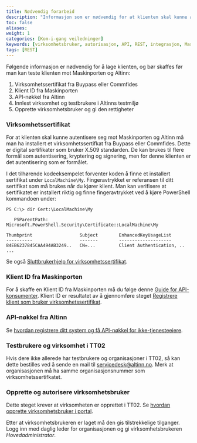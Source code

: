 ```yaml
---
title: Nødvendig forarbeid
description: "Informasjon som er nødvendig for at klienten skal kunne autentisere seg og bruke Maskinportens og Altinns API."
toc: false
aliases:
weight: 1
categories: [Kom-i-gang veiledninger]
keywords: [virksomhetsbruker, autorisasjon, API, REST, integrasjon, Maskinporten, delegering, API-nøkkel, forarbeid, virksomhetssertifikat]
tags: [REST]
---
```


Følgende informasjon er nødvendig for å lage klienten, og bør skaffes før man kan teste klienten mot Maskinporten og Altinn:
1. Virksomhetssertifikat fra Buypass eller Commfides
2. Klient ID fra Maskinporten
3. API-nøkkel fra Altinn
4. Innlest virksomhet og testbrukere i Altinns testmiljø
5. Opprette virksomhetsbruker og gi den rettigheter

### Virksomhetssertifikat
For at klienten skal kunne autentisere seg mot Maskinporten og Altinn må man ha installert et virksomhetssertifkat fra Buypass eller Commfides.
Dette er digital sertifikater som bruker X.509 standarden.
De kan brukes til flere formål som autentisering, kryptering og signering, men for denne klienten er det autentisering som er formålet.

I det tilhørende kodeeksempelet forventer koden å finne et installert sertifikat under `LocalMachine\My`.
Fingeravtrykket er referansen til ditt sertifikat som må brukes når du kjører klient.
Man kan verifisere at sertifikatet er installert riktig og finne fingeravtrykket ved å kjøre PowerShell kommandoen under:

```terminal
PS C:\> dir Cert:\LocalMachine\My

   PSParentPath: Microsoft.PowerShell.Security\Certificate::LocalMachine\My

Thumbprint                  Subject        EnhancedKeyUsageList
----------                  -------        --------------------
84EB6237845CAA494AB3249..   CN=...         Client Authentication, ..
...
```

Se også [Sluttbrukerhjelp for virksomhetssertifikat](https://www.altinn.no/hjelp/innlogging/alternativ-innlogging-i-altinn/virksomhetssertifikat/).

### Klient ID fra Maskinporten
For å skaffe en Klient ID fra Maskinporten må du følge denne [Guide for API-konsumenter](https://docs.digdir.no/maskinporten_guide_apikonsument).
Klient ID er resultatet av å gjennomføre steget [Registrere klient som bruker virksomhetssertifikat](https://docs.digdir.no/maskinporten_guide_apikonsument#registrere-klient-som-bruker-virksomhetssertifikat).

### API-nøkkel fra Altinn
Se [hvordan registrere ditt system og få API-nøkkel for ikke-tjenesteeiere](https://altinn.github.io/docs/api/rest/kom-i-gang/#er-du-ikke-tjenesteeier-i-altinn).

### Testbrukere og virksomhet i TT02
Hvis dere ikke allerede har testbrukere og organisasjoner i TT02, så kan dette bestilles ved å sende en mail til servicedesk@altinn.no.
Merk at organisasjonen må ha samme organisasjonsnummer som virksomhetssertifkatet.

### Opprette og autorisere virksomhetsbruker
Dette steget krever at virksomheten er opprettet i TT02.
Se [hvordan opprette virksomhetsbruker i portal](https://altinn.github.io/docs/api/rest/kom-i-gang/virksomhetsbrukere/#opprette-virksomhetsbruker-i-portal).

Etter at virksomhetsbrukeren er laget må den gis tilstrekkelige tilganger.
Logg inn med daglig leder for organisasjonen og gi virksomhetsbrukeren *Hovedadministrator*.
